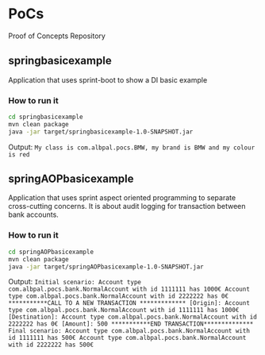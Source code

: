 # PoCs
Proof of Concepts Repository
## springbasicexample
Application that uses sprint-boot to show a DI basic example
### How to run it

```bash
cd springbasicexample
mvn clean package
java -jar target/springbasicexample-1.0-SNAPSHOT.jar
```

Output: `My class is com.albpal.pocs.BMW, my brand is BMW and my colour is red`

## springAOPbasicexample
Application that uses sprint aspect oriented programming to separate cross-cutting concerns. It is about audit logging for transaction between bank accounts.
### How to run it

```bash
cd springAOPbasicexample
mvn clean package
java -jar target/springAOPbasicexample-1.0-SNAPSHOT.jar
```

Output:
`Initial scenario:
        Account type com.albpal.pocs.bank.NormalAccount with id 1111111 has 1000€
        Account type com.albpal.pocs.bank.NormalAccount with id 2222222 has 0€
***********CALL TO A NEW TRANSACTION *************
[Origin]: Account type com.albpal.pocs.bank.NormalAccount with id 1111111 has 1000€
[Destination]: Account type com.albpal.pocs.bank.NormalAccount with id 2222222 has 0€
[Amount]: 500
***********END TRANSACTION**************
Final scenario:
        Account type com.albpal.pocs.bank.NormalAccount with id 1111111 has 500€
        Account type com.albpal.pocs.bank.NormalAccount with id 2222222 has 500€`
